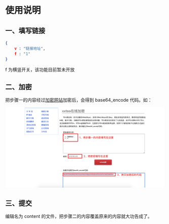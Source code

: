 # 使用说明

## 一、填写链接

```json
{
    v : "链接地址",
    f : "1"
}
```

f 为横竖开关，该功能目前暂未开放

## 二、加密

把步骤一的内容经过[加密网站](http://tools.bm8.com.cn/xxtea/)加密后，会得到 base64_encode 代码。如：

![加密](xxtea.png)

## 三、提交

编辑名为 content 的文件，把步骤二的内容覆盖原来的内容就大功告成了。
